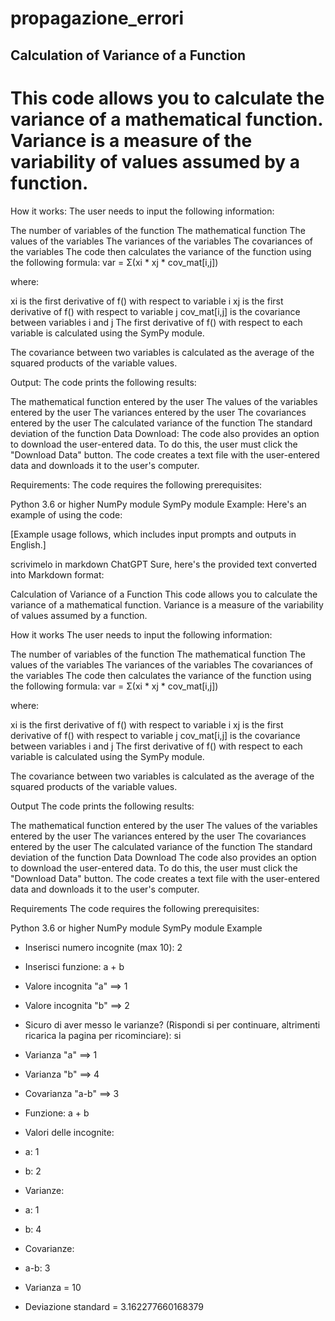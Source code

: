 # propagazione_errori
## Calculation of Variance of a Function

# This code allows you to calculate the variance of a mathematical function. Variance is a measure of the variability of values assumed by a function.

How it works:
The user needs to input the following information:

The number of variables of the function
The mathematical function
The values of the variables
The variances of the variables
The covariances of the variables
The code then calculates the variance of the function using the following formula: var = Σ(xi * xj * cov_mat[i,j])

where:

xi is the first derivative of f() with respect to variable i
xj is the first derivative of f() with respect to variable j
cov_mat[i,j] is the covariance between variables i and j
The first derivative of f() with respect to each variable is calculated using the SymPy module.

The covariance between two variables is calculated as the average of the squared products of the variable values.

Output:
The code prints the following results:

The mathematical function entered by the user
The values of the variables entered by the user
The variances entered by the user
The covariances entered by the user
The calculated variance of the function
The standard deviation of the function
Data Download:
The code also provides an option to download the user-entered data. To do this, the user must click the "Download Data" button. The code creates a text file with the user-entered data and downloads it to the user's computer.

Requirements:
The code requires the following prerequisites:

Python 3.6 or higher
NumPy module
SymPy module
Example:
Here's an example of using the code:

[Example usage follows, which includes input prompts and outputs in English.]






scrivimelo in markdown
ChatGPT
Sure, here's the provided text converted into Markdown format:

Calculation of Variance of a Function
This code allows you to calculate the variance of a mathematical function. Variance is a measure of the variability of values assumed by a function.

How it works
The user needs to input the following information:

The number of variables of the function
The mathematical function
The values of the variables
The variances of the variables
The covariances of the variables
The code then calculates the variance of the function using the following formula: var = Σ(xi * xj * cov_mat[i,j])

where:

xi is the first derivative of f() with respect to variable i
xj is the first derivative of f() with respect to variable j
cov_mat[i,j] is the covariance between variables i and j
The first derivative of f() with respect to each variable is calculated using the SymPy module.

The covariance between two variables is calculated as the average of the squared products of the variable values.

Output
The code prints the following results:

The mathematical function entered by the user
The values of the variables entered by the user
The variances entered by the user
The covariances entered by the user
The calculated variance of the function
The standard deviation of the function
Data Download
The code also provides an option to download the user-entered data. To do this, the user must click the "Download Data" button. The code creates a text file with the user-entered data and downloads it to the user's computer.

Requirements
The code requires the following prerequisites:

Python 3.6 or higher
NumPy module
SymPy module
Example
- Inserisci numero incognite (max 10): 2
- Inserisci funzione: a + b
- Valore incognita "a" ==> 1
- Valore incognita "b" ==> 2
- Sicuro di aver messo le varianze? (Rispondi si per continuare, altrimenti ricarica la pagina per ricominciare): si
- Varianza "a" ==> 1
- Varianza "b" ==> 4
- Covarianza "a-b" ==> 3

- Funzione: a + b
- Valori delle incognite:
- a: 1
- b: 2
- Varianze:
- a: 1
- b: 4
- Covarianze:
- a-b: 3

- Varianza = 10
- Deviazione standard = 3.162277660168379
